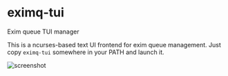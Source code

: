 # eximq-tui
Exim queue TUI manager

This is a ncurses-based text UI frontend for exim queue management. Just copy `eximq-tui` somewhere in your PATH and launch it.

![screenshot](https://user-images.githubusercontent.com/2103126/57552125-8ddcc580-7373-11e9-9154-477bc6680751.png)

